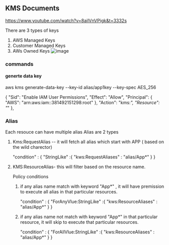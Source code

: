 ## KMS Documents

https://www.youtube.com/watch?v=8ailVnVPigk&t=3332s

There are 3 types of keys
1. AWS Managed Keys
2. Customer Managed Keys
3. AWs Owned Keys
![image](https://github.com/user-attachments/assets/ba13e312-a3b6-403c-a8d4-127dfffead3a)

### commands
#### generte data key
aws kms generate-data-key --key-id alias/app1key --key-spec AES_256



 {
            "Sid": "Enable IAM User Permissions",
            "Effect": "Allow",
            "Principal": {
                "AWS": "arn:aws:iam::381492151298:root"
            },
            "Action": "kms:*",
            "Resource": "*"
        },
		
### Alias 

Each resouce can have multiple alias
Alias are 2 types

1. Kms:RequestAlias --  it will fetch all alias which start with APP ( based on the wild charector)
	
	"condition" : {
		"StringLike" :{
			"kws:RequestAliases" : "alias/App*"
			}
	} 
2. KMS:ResourceAlias- this will filter based on the resource name.

	Policy conditions
	
    1. if any alias name match with keyword "App*" , it will have premission to execute all alias in that particular resources.
		
		"condition" : {
			"ForAnyVlue:StringLike" :{
				"kws:ResourceAliases" : "alias/App*"
				}
		} 
		
	2. if any alias name not match with keyword "App*"  in that particular resource, it will skip to execute that particular resources.
		
		"condition" : {
			"ForAllVlue:StringLike" :{
				"kws:ResourceAliases" : "alias/App*"
				}
		} 
		
		